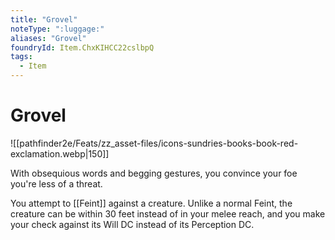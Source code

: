 ```yaml
---
title: "Grovel"
noteType: ":luggage:"
aliases: "Grovel"
foundryId: Item.ChxKIHCC22cslbpQ
tags:
  - Item
---
```


# Grovel
![[pathfinder2e/Feats/zz_asset-files/icons-sundries-books-book-red-exclamation.webp|150]]

With obsequious words and begging gestures, you convince your foe you're less of a threat.

You attempt to [[Feint]] against a creature. Unlike a normal Feint, the creature can be within 30 feet instead of in your melee reach, and you make your check against its Will DC instead of its Perception DC.

